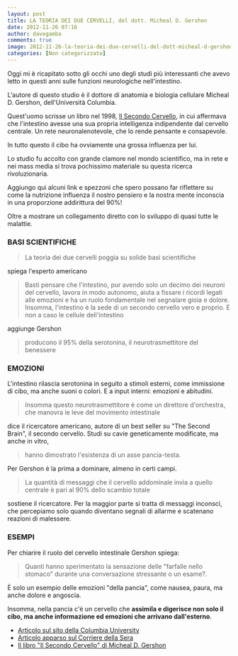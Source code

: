 ```yaml
---
layout: post
title: LA TEORIA DEI DUE CERVELLI, del dott. Micheal D. Gershon
date: 2012-11-26 07:16
author: davegamba
comments: true
image: 2012-11-26-la-teoria-dei-due-cervelli-del-dott-micheal-d-gershon.jpg
categories: [Non categorizzato]
---
```


Oggi mi è ricapitato sotto gli occhi uno degli studi più interessanti che avevo letto in questi anni sulle funzioni neurologiche nell'intestino.

L'autore di questo studio è il​ dottore di anatomia e biologia cellulare Micheal D. Gershon, dell'Università Columbia.

Quest'uomo scrisse un libro nel 1998, [Il Secondo Cervello](http://www.spvet.it/arretrati/numero-35/biblio.html), in cui affermava che l'intestino avesse una sua propria intelligenza indipendente dal cervello centrale. Un rete neuronalenotevole, che lo rende pensante e consapevole.


In tutto questo il cibo ha ovviamente una grossa influenza per lui.

Lo studio fu accolto con grande clamore nel mondo scientifico, ma in rete e nei mass media si trova pochissimo materiale su questa ricerca rivoluzionaria. 

﻿Aggiungo qui alcuni link e spezzoni che spero possano far riflettere su come la nutrizione influenza il nostro pensiero e la nostra mente inconscia in una proporzione addirittura del 90%!

Oltre a mostrare un collegamento diretto con lo sviluppo di quasi tutte le malattie.
  
### BASI SCIENTIFICHE

> La teoria dei due cervelli poggia su solide basi scientifiche

spiega l'esperto americano

> Basti pensare che l'intestino, pur avendo solo un decimo dei neuroni del cervello, lavora in modo autonomo, aiuta a fissare i ricordi legati alle emozioni e ha un ruolo fondamentale nel segnalare gioia e dolore. Insomma, l'intestino è la sede di un secondo cervello vero e proprio. E non a caso le cellule dell'intestino

aggiunge Gershon

> producono il 95% della serotonina, il neurotrasmettitore del benessere

### EMOZIONI

L'intestino rilascia serotonina in seguito a stimoli esterni, come immissione di cibo, ma anche suoni o colori. E a input interni: emozioni e abitudini.

> Insomma questo neurotrasmettitore è come un direttore d'orchestra, che manovra le leve del movimento intestinale

dice il ricercatore americano, autore di un best seller su "The Second Brain", il secondo cervello. Studi su cavie geneticamente modificate, ma anche in vitro,

> hanno dimostrato l'esistenza di un asse pancia-testa.

Per Gershon è la prima a dominare, almeno in certi campi.

> La quantità di messaggi che il cervello addominale invia a quello centrale è pari al 90% dello scambio totale

sostiene il ricercatore. Per la maggior parte si tratta di messaggi inconsci, che percepiamo solo quando diventano segnali di allarme e scatenano reazioni di malessere.
  
### ESEMPI

Per chiarire il ruolo del cervello intestinale Gershon spiega:

> Quanti hanno sperimentato la sensazione delle "farfalle nello stomaco" durante una conversazione stressante o un esame?.

È solo un esempio delle emozioni "della pancia", come nausea, paura, ma anche dolore e angoscia.

Insomma, nella pancia c'è un cervello che **assimila e digerisce non solo il cibo, ma anche informazione ed emozioni che arrivano dall'esterno**.

- [Articolo sul sito della Columbia University](http://www.cumc.columbia.edu/psjournal/archive/archives/jour_v19no2/second.html)[​](http://www.cumc.columbia.edu/psjournal/archive/archives/jour_v19no2/second.html)
- [Articolo apparso sul Corriere della Sera](http://www.corriere.it/Primo_Piano/Scienze_e_Tecnologie/2004/05_Maggio/24/cervello.shtml)[​](http://www.corriere.it/Primo_Piano/Scienze_e_Tecnologie/2004/05_Maggio/24/cervello.shtml)
- [﻿Il libro "Il Secondo Cervello" di Micheal D. Gershon](http://www.spvet.it/arretrati/numero-35/biblio.html)